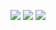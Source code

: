[![](https://raw.githubusercontent.com/vn7n24fzkq/starbors/main/profile-summary-card-output/vue/0-profile-details.svg)](https://github.com/vn7n24fzkq/github-profile-summary-cards)
[![](https://raw.githubusercontent.com/vn7n24fzkq/starbors/main/profile-summary-card-output/vue/1-repos-per-language.svg)](https://github.com/vn7n24fzkq/github-profile-summary-cards)
[![](https://raw.githubusercontent.com/vn7n24fzkq/starbors/main/profile-summary-card-output/vue/3-stats.svg)](https://github.com/vn7n24fzkq/github-profile-summary-cards)
